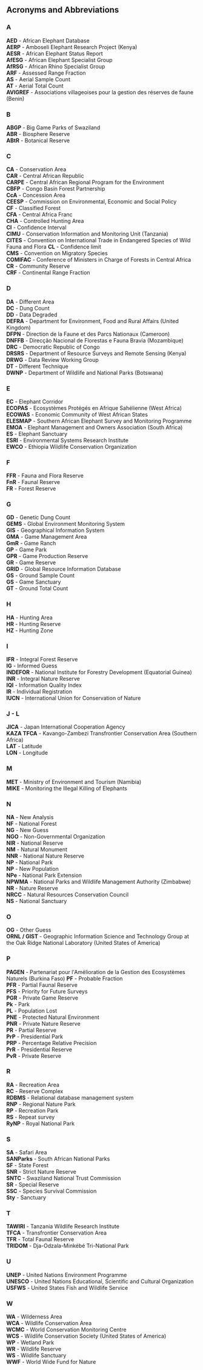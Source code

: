 ## Acronyms and Abbreviations

### A							
**AED** - African Elephant Database					
**AERP** -	Amboseli Elephant Research Project (Kenya)					
**AESR** -	African Elephant Status Report						
**AfESG** -	African Elephant Specialist Group						
**AfRSG** -	African Rhino Specialist Group						
**ARF** -	Assessed Range Fraction							
**AS** -	Aerial Sample Count							
**AT** -	Aerial Total Count							
**AVIGREF** -	Associations villageoises pour la gestion des réserves de faune (Benin)	

### B									
**ABGP** - 	Big Game Parks of Swaziland						
**ABR**	-	Biosphere Reserve							
**ABtR** -	Botanical Reserve							

### C									
**CA** -	Conservation Area							
**CAR** -	Central African Republic							
**CARPE** -	Central African Regional Program for the Environment				
**CBFP** -	Congo Basin Forest Partnership						
**CcA** -	Concession Area							
**CEESP** -	Commission on Environmental, Economic and Social Policy				
**CF** -	Classified Forest							
**CFA** -	Central Africa Franc							
**CHA** -	Controlled Hunting Area							
**CI** -	Confidence Interval							
**CIMU** -	Conservation Information and Monitoring Unit (Tanzania)				
**CITES** -	Convention on International Trade in Endangered Species of Wild Fauna and Flora	
**CL** -	Confidence limit							
**CMS** -	Convention on Migratory Species						
**COMIFAC** -	Conference of Ministers in Charge of Forests in Central Africa				
**CR** -	Community Reserve							
**CRF** -	Continental Range Fraction		

### D									
**DA** -	Different Area							
**DC** -	Dung Count								
**DD** -	Data Degraded							
**DEFRA** -	Department for Environment, Food and Rural Affairs (United Kingdom)			
**DFPN** -	Direction de la Faune et des Parcs Nationaux (Cameroon)				
**DNFFB** -	Direcção Nacional de Florestas e Fauna Bravia (Mozambique)				
**DRC** -	Democratic Republic of Congo						
**DRSRS** -	Department of Resource Surveys and Remote Sensing (Kenya)				
**DRWG** -	Data Review Working Group						
**DT** -	Different Technique							
**DWNP** -	Department of Wildlife and National Parks (Botswana)	

### E									
**EC** -	Elephant Corridor							
**ECOPAS** -	Ecosystèmes Protégés en Afrique Sahélienne (West Africa)				
**ECOWAS** -	Economic Community of West African States					
**ELESMAP** -	Southern African Elephant Survey and Monitoring Programme				
**EMOA** -	Elephant Management and Owners Association (South Africa)				
**ES** -	Elephant Sanctuary							
**ESRI** -	Environmental Systems Research Institute					
**EWCO** -	Ethiopia Wildlife Conservation Organization		

### F									
**FFR** -	Fauna and Flora Reserve							
**FnR** -	Faunal Reserve							
**FR** -	Forest Reserve					

### G									
**GD** -	Genetic Dung Count							
**GEMS** -	Global Environment Monitoring System						
**GIS** -	Geographical Information System						
**GMA** -	Game Management Area							
**GmR** -	Game Ranch								
**GP** -	Game Park								
**GPR** -	Game Production Reserve							
**GR** -	Game Reserve							
**GRID** -	Global Resource Information Database						
**GS** -	Ground Sample Count							
**GS** -	Game Sanctuary							
**GT** -	Ground Total Count					

### H									
**HA** -	Hunting Area							
**HR** -	Hunting Reserve							
**HZ** -	Hunting Zone			

### I									
**IFR** -	Integral Forest Reserve							
**IG** -	Informed Guess							
**INDEFOR** -	National Institute for Forestry Development (Equatorial Guinea)				
**INR** -	Integral Nature Reserve							
**IQI** -	Information Quality Index							
**IR** -	Individual Registration							
**IUCN** -	International Union for Conservation of Nature		

### J - L									
**JICA** -	Japan International Cooperation Agency					
**KAZA TFCA** -	Kavango-Zambezi Transfrontier Conservation Area (Southern Africa)			
**LAT** -	Latitude								
**LON** -	Longitude								

### M									
**MET** -	Ministry of Environment and Tourism (Namibia)					
**MIKE** -	Monitoring the Illegal Killing of Elephants			

### N									
**NA** -	New Analysis							
**NF** -	National Forest							
**NG** -	New Guess								
**NGO** -	Non-Governmental Organization						
**NlR** -	National Reserve							
**NM** -	Natural Monument							
**NNR** -	National Nature Reserve							
**NP** -	National Park							
**NP** -	New Population							
**NPe** -	National Park Extension							
**NPWMA** -	National Parks and Wildlife Management Authority (Zimbabwe)				
**NR** -	Nature Reserve							
**NRCC** -	Natural Resources Conservation Council					
**NS** -	National Sanctuary		

### O									
**OG** -	Other Guess								
**ORNL / GIST** -	Geographic Information Science and Technology Group at the Oak Ridge National Laboratory (United States of America)

### P									
**PAGEN** -	Partenariat pour l'Amélioration de la Gestion des Ecosystèmes Naturels (Burkina Faso)
**PF** -	Probable Fraction							
**PFR** -	Partial Faunal Reserve							
**PFS** -	Priority for Future Surveys							
**PGR** -	Private Game Reserve							
**Pk** -	Park								
**PL** -	Population Lost							
**PNE** -	Protected Natural Environment						
**PNR** -	Private Nature Reserve							
**PR** -	Partial Reserve							
**PrP** -	Presidential Park							
**PRP** -	Percentage Relative Precision						
**PrR** -	Presidential Reserve							
**PvR** -	Private Reserve		

### R									
**RA** -	Recreation Area							
**RC** -	Reserve Complex							
**RDBMS** -	Relational database management system					
**RNP** -	Regional Nature Park							
**RP** -	Recreation Park							
**RS** -	Repeat survey							
**RyNP** -	Royal National Park	

### S									
**SA** -	Safari Area								
**SANParks** -	South African National Parks						
**SF** -	State Forest								
**SNR** -	Strict Nature Reserve							
**SNTC** -	Swaziland National Trust Commission						
**SR** -	Special Reserve							
**SSC** -	Species Survival Commission						
**Sty** -	Sanctuary				

### T									
**TAWIRI** -	Tanzania Wildlife Research Institute						
**TFCA** -	Transfrontier Conservation Area						
**TFR** -	Total Faunal Reserve							
**TRIDOM** -	Dja-Odzala-Minkébé Tri-National Park	

### U									
**UNEP** -	United Nations Environment Programme					
**UNESCO** -	United Nations Educational, Scientific and Cultural Organization			
**USFWS** -	United States Fish and Wildlife Service	

### W									
**WA** -	Wilderness Area							
**WCA** -	Wildlife Conservation Area						
**WCMC** -	World Conservation Monitoring Centre						
**WCS** -	Wildlife Conservation Society (United States of America)				
**WP** -	Wetland Park							
**WR** -	Wildlife Reserve							
**WS** -	Wildlife Sanctuary							
**WWF** -	World Wide Fund for Nature